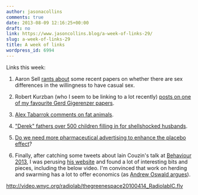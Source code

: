 ```yaml
---
author: jasonacollins
comments: true
date: 2013-08-09 12:16:25+00:00
draft: no
link: https://www.jasoncollins.blog/a-week-of-links-29/
slug: a-week-of-links-29
title: A week of links
wordpress_id: 6994
---
```


Links this week:



	
  1. Aaron Sell [rants about](http://www.psychologytoday.com/blog/evolutionary-entertainment/201308/is-why-conservatives-don-t-believe-in-global-warming) some recent papers on whether there are sex differences in the willingness to have casual sex.

	
  2. Robert Kurzban (who I seem to be linking to a lot recently) [posts on one of my favourite Gerd Gigerenzer papers](http://www.epjournal.net/blog/2013/08/theories-in-psychology-a-gigerenzian-view/).

	
  3. [Alex Tabarrok comments on fat animals](http://marginalrevolution.com/marginalrevolution/2013/08/the-animals-are-also-getting-fat.html).

	
  4. ["Derek" fathers over 500 children filling in for shellshocked husbands](http://www.dailymail.co.uk/news/article-2383895/Desperate-wives-man-fathered-500-children-women-war-hero-husbands-shellshocked-make-love.html).

	
  5. [Do we need more pharmaceutical advertising to enhance the placebo effect](http://www.pnas.org/content/early/2013/07/17/1012818110.abstract)?

	
  6. Finally, after catching some tweets about Iain Couzin's talk at [Behaviour 2013](http://iec2013.com/), I was perusing [his website](http://icouzin.princeton.edu/) and found a lot of interesting bits and pieces, including the below video. I'm convinced that work on herding and swarming has a lot to offer economics (as [Andrew Oswald argues](http://www.lse.ac.uk/newsAndMedia/videoAndAudio/channels/publicLecturesAndEvents/player.aspx?id=1270)).


http://video.wnyc.org/radiolab/thegreenespace20100414_RadiolabIC.flv


